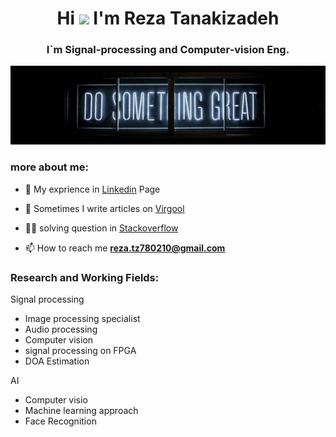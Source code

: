 <h1 align="center">Hi <img src="https://raw.githubusercontent.com/iampavangandhi/iampavangandhi/master/gifs/Hi.gif" width="30px"> I'm Reza Tanakizadeh</h1>
<h3 align="center">I`m Signal-processing and Computer-vision Eng.</h3>

<!-- <p align="left"> <img src="https://komarev.com/ghpvc/?username=mertz1999&label=Profile%20views&color=0e75b6&style=flat" alt="chandrikadeb7" /> </p> -->
![Banner](1.jpg)

### more about me:
- 💠 My exprience in [Linkedin](https://www.linkedin.com/in/rezatz/) Page

- 📝 Sometimes I write articles on [Virgool](https://virgool.io/@mersap_co)

- 👨‍🎓 solving question in [Stackoverflow](https://stackoverflow.com/users/17739641/reza-tanakizadeh)

- 📫 How to reach me **reza.tz780210@gmail.com**


### Research and Working Fields:

Signal processing 
+ Image processing specialist
+ Audio processing
+ Computer vision
+ signal processing on FPGA
+ DOA Estimation

AI
+ Computer visio
+ Machine learning approach
+ Face Recognition

